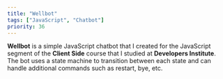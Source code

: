 ```yaml
---
title: "Wellbot"
tags: ["JavaScript", "Chatbot"]
priority: 36
---
```


**Wellbot** is a simple JavaScript chatbot that I created for the JavaScript segment of the **Client Side** course that I studied at **Developers Institute**. The bot uses a state machine to transition between each state and can handle additional commands such as restart, bye, etc.
